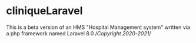 # cliniqueLaravel
This is a beta version of an HMS "Hospital Management system" written via a php framework named Laravel 8.0 /*Copyright 2020-2021*/

